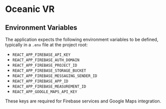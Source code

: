 # Oceanic VR

## Environment Variables

The application expects the following environment variables to be defined, typically in a `.env` file at the project root:

- `REACT_APP_FIREBASE_API_KEY`
- `REACT_APP_FIREBASE_AUTH_DOMAIN`
- `REACT_APP_FIREBASE_PROJECT_ID`
- `REACT_APP_FIREBASE_STORAGE_BUCKET`
- `REACT_APP_FIREBASE_MESSAGING_SENDER_ID`
- `REACT_APP_FIREBASE_APP_ID`
- `REACT_APP_FIREBASE_MEASUREMENT_ID`
- `REACT_APP_GOOGLE_MAPS_API_KEY`

These keys are required for Firebase services and Google Maps integration.
